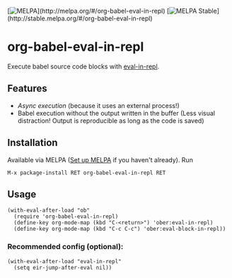 [![MELPA](http://melpa.org/packages/org-babel-eval-in-repl-badge.svg?)](http://melpa.org/#/org-babel-eval-in-repl) [![MELPA Stable](http://stable.melpa.org/packages/org-babel-eval-in-repl-badge.svg?)](http://stable.melpa.org/#/org-babel-eval-in-repl)
# org-babel-eval-in-repl
Execute babel source code blocks with [eval-in-repl](https://github.com/kaz-yos/eval-in-repl).

## Features
- *Async execution* (because it uses an external process!)
- Babel execution without the output written in the buffer (Less visual distraction! Output is reproducible as long as the code is saved)

## Installation
Available via MELPA ([Set up MELPA](https://github.com/melpa/melpa) if you haven't already). Run
```
M-x package-install RET org-babel-eval-in-repl RET
```

## Usage
``` emacs-lisp
(with-eval-after-load "ob"
  (require 'org-babel-eval-in-repl)
  (define-key org-mode-map (kbd "C-<return>") 'ober:eval-in-repl)
  (define-key org-mode-map (kbd "C-c C-c") 'ober:eval-block-in-repl))
```

### Recommended config (optional):
``` emacs-lisp
(with-eval-after-load "eval-in-repl"
  (setq eir-jump-after-eval nil))
```
